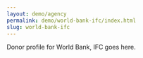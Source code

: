 ```yaml
---
layout: demo/agency
permalink: demo/world-bank-ifc/index.html
slug: world-bank-ifc
---
```


Donor profile for World Bank, IFC goes here.

